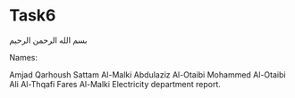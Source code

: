 # Task6
بسم الله الرحمن الرحيم

Names:

Amjad Qarhoush Sattam Al-Malki Abdulaziz Al-Otaibi Mohammed Al-Otaibi Ali Al-Thqafi Fares Al-Malki Electricity department report.

